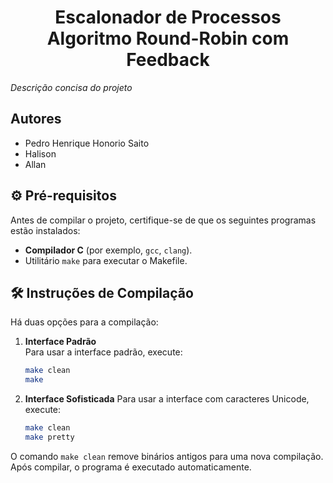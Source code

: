 <div align="center">
    <h1>Escalonador de Processos </br>
    Algoritmo Round-Robin com Feedback</h1>
</div>

*Descrição concisa do projeto*

## Autores

- Pedro Henrique Honorio Saito
- Halison
- Allan

## ⚙️ Pré-requisitos

Antes de compilar o projeto, certifique-se de que os seguintes programas estão instalados:

- **Compilador C** (por exemplo, `gcc`, `clang`).
- Utilitário `make` para executar o Makefile.

## 🛠️ Instruções de Compilação

Há duas opções para a compilação:

1. **Interface Padrão**  
   Para usar a interface padrão, execute:  
   ```bash
   make clean
   make
   ```

2. **Interface Sofisticada**
   Para usar a interface com caracteres Unicode, execute:  
   ```bash
   make clean
   make pretty
   ```

O comando `make clean` remove binários antigos para uma nova compilação. Após compilar, o programa é executado automaticamente.